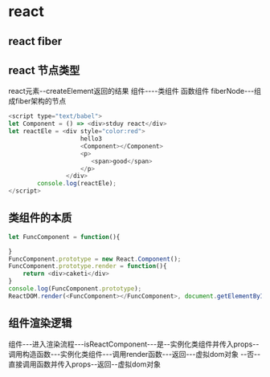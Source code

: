 # react 

## react fiber 

## react 节点类型

react元素--createElement返回的结果
组件----类组件 函数组件
fiberNode---组成fiber架构的节点

```js
<script type="text/babel">
let Component = () => <div>stduy react</div>
let reactEle = <div style="color:red">
                    hello3
                    <Component></Component>
                    <p>
                       <span>good</span>
                    </p>
                </div>
        console.log(reactEle);
</script>
```
## 类组件的本质
```js
let FuncComponent = function(){

}
FuncComponent.prototype = new React.Component();
FuncComponent.prototype.render = function(){
    return <div>caketi</div>
}
console.log(FuncComponent.prototype);
ReactDOM.render(<FuncComponent></FuncComponent>, document.getElementById('root'))
```

## 组件渲染逻辑

组件---进入渲染流程---isReactComponent---是--实例化类组件并传入props--调用构造函数---实例化类组件---调用render函数---返回---虚拟dom对象
--否--直接调用函数并传入props--返回--虚拟dom对象